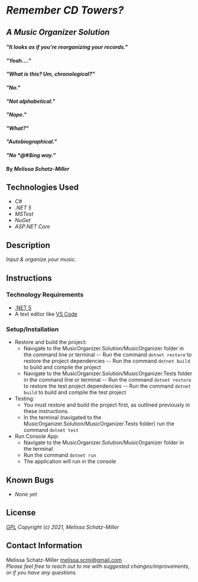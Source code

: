 # _Remember CD Towers?_
## _A Music Organizer Solution_

#### _"It looks as if you're reorganizing your records."_
#### _"Yeah...."_
#### _"What is this? Um, chronological?"_
#### _"No."_
#### _"Not alphabetical."_
#### _"Nope."_
#### _"What?"_
#### _"Autobiographical."_
#### _"No *@#$ing way."_

#### By _**Melissa Schatz-Miller**_

## Technologies Used

* _C#_
* _.NET 5_
* _MSTest_
* _NuGet_
* _ASP.NET Core_

## Description

_Input & organize your music._

## Instructions

### Technology Requirements

* [.NET 5](https://dotnet.microsoft.com/download/dotnet/5.0)
* A text editor like [VS Code](https://code.visualstudio.com/)

### Setup/Installation

* Restore and build the project:
  - Navigate to the MusicOrganizer.Solution/MusicOrganizer folder in the command line or terminal 
    -- Run the command ```dotnet restore``` to restore the project dependencies
    -- Run the command ```dotnet build``` to build and compile the project
  - Navigate to the MusicOrganizer.Solution/MusicOrganizer.Tests folder in the command line or terminal 
    -- Run the command ```dotnet restore``` to restore the test project dependencies
    -- Run the command ```dotnet build``` to build and compile the test project
* Testing:
  - You must restore and build the project first, as outlined previously in these instructions.
  - In the terminal (navigated to the MusicOrganizer.Solution/MusicOrganizer.Tests folder) run the command ```dotnet test```
* Run Console App:
  - Navigate to the MusicOrganizer.Solution/MusicOrganizer folder in the terminal
  - Run the command ```dotnet run``` 
  - The application will run in the console

## Known Bugs

* _None yet_

## License

_[GPL](https://opensource.org/licenses/gpl-license)_
_Copyright (c) 2021, Melissa Schatz-Miller_

## Contact Information

Melissa Schatz-Miller <melissa.scmi@gmail.com>  
_Please feel free to reach out to me with suggested changes/improvements, or if you have any questions._